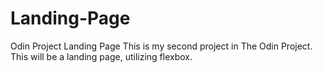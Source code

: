 # Landing-Page
Odin Project Landing Page
This is my second project in The Odin Project. This will be a landing page, utilizing flexbox.